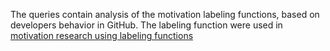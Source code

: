The queries contain analysis of the motivation labeling functions, based on developers behavior in GitHub. The labeling function were used in [motivation research using labeling functions](https://dl.acm.org/doi/10.1145/3661167.3661224)

